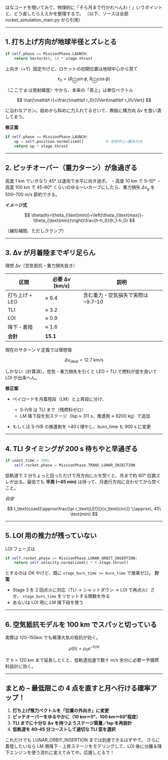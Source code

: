 ほなコードを覗いてみて、物理的に「そら月まで行かれへんわ！」いうポイントと、どう直したらええかを整理するで。
（以下、ソースは全部 rocket\_simulation\_main.py から引用）

---

## 1. 打ち上げ方向が地球半径とズレとる

```python
if self.phase == MissionPhase.LAUNCH:
    return Vector3(0, 1) * stage.thrust
```

上向き（+Y）固定やけど、ロケットの初期位置は地球中心から見て

$$
\mathbf r_0=(R_\oplus\sin\phi,\;R_\oplus\cos\phi)
$$

（ここで $\phi$ は発射緯度）やから、本来の「真上」は単位ベクトル

$$
\hat{\mathbf r}=\frac{\mathbf r_0}{\lVert\mathbf r_0\rVert}
$$

に沿わなアカン。始めから斜めに力入れてるせいで、無駄に横方向 Δv を食い潰してまう。

**修正案**

```python
if self.phase == MissionPhase.LAUNCH:
    up = self.position.normalized()          # 地球中心→機体方向
    return up * stage.thrust
```

---

## 2. ピッチオーバー（重力ターン）が急過ぎる

高度 1 km でいきなり 45° は速攻で水平に向き過ぎ。
・高度 10 km で 5–10°
・高度 100 km で 45–60°
くらいのゆる～いカーブにしたら、重力損失 $Δv_g$ を 500–700 m/s 節約できる。

**イメージ式**

$$
\theta(h)=\theta_{\text{min}}+\left(\theta_{\text{max}}-\theta_{\text{min}}\right)\frac{h-h_0}{h_1-h_0}
$$

（線形補間、ただしクランプ）

---

## 3. Δv が月着陸までギリ足らん

理想 Δv（空気抵抗・重力損失抜き）

| 区間         | 必要 Δv \[km/s] | 説明                     |
| ---------- | ------------- | ---------------------- |
| 打ち上げ + LEO | ≈ 9.4         | 含む重力・空気損失で実際は \~9.7–10 |
| TLI        | ≈ 3.2         |                        |
| LOI        | ≈ 0.9         |                        |
| 降下・着陸      | ≈ 1.6         |                        |
| **合計**     | **15.1**      |                        |

現在のサターン V 定義では理想値

$$
Δv_\text{ideal}=12.7\;\text{km/s}
$$

しかない（計算済）。空気・重力損失を引くと LEO + TLI で燃料が底を突いて LOI が出来へん。

**修正案**

* ペイロードを月着陸段（LM）と上昇段に分け、

  * S-IVB は TLI まで（残燃料ゼロ）
  * LM 降下段を別ステージ（Isp ≈ 311 s、推進剤 ≈ 8200 kg）で追加
* もしくは S-IVB の推進剤を +40 t 増やし、burn\_time も 900 s に変更

---

## 4. TLI タイミングが 200 s 待ちやと早過ぎる

```python
if coast_time > 200:
    self.rocket.phase = MissionPhase.TRANS_LUNAR_INJECTION
```

低軌道で 3 分ちょっと回っただけで月方向に火を焚くと、月まで約 60° 位置ズレが出る。最低でも **半周 (\~45 min)** は待って、月進行方向に合わせてから焚くこと。

*目安*

$$
t_\text{coast}\approx\frac{\pi r_\text{LEO}}{v_\text{circ}} \;\approx\; 45\ \text{min}
$$

---

## 5. LOI 用の推力が残っていない

LOI フェーズは

```python
if self.rocket.phase == MissionPhase.LUNAR_ORBIT_INSERTION:
    return self.velocity.normalized() * (-stage.thrust)
```

とするのは OK やけど、既に `stage_burn_time >= burn_time` で推薬ゼロ。
**対策**

* Stage 3 を 2 回点火に対応（TLI → シャットダウン → LOI で再点火）させ、
  `stage_burn_time` をリセットする関数を作る
* あるいは LOI 用に LM 降下段を使う

---

## 6. 空気抵抗モデルを 100 km でスパッと切っている

実際は $120\text{–}150 km$ でも稀薄大気の抵抗が効く。

$$
\rho(h)=\rho_0 e^{-h/H}
$$

で $h>120\text{ km}$ まで延長しとくと、低軌道加速で数十 m/s 余分に必要＝予備燃料設計に効く。

---

## まとめ – 最低限この 4 点を直すと月へ行ける確率アップ！

1. **打ち上げ推力ベクトルを「位置の外向き」に変更**
2. **ピッチオーバーをゆるやかに（10 km＝5°、100 km＝60°程度）**
3. **TLI までに十分な Δv を持つようステージ質量／Isp を再設計**
4. **低軌道を 40–45 分コーストして適切な TLI 窓を選択**

これだけでも LUNAR\_ORBIT\_INSERTION までは到達できるはずやで。
さらに着陸したいなら LM 用降下・上昇ステージをモデリングして、LOI 後に分離＆降下エンジンを使う流れに変えてみてや。応援しとるで！
